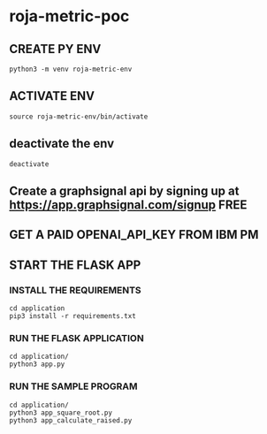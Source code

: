 # roja-metric-poc

## CREATE PY ENV

```shell
python3 -m venv roja-metric-env
```

## ACTIVATE ENV

```shell
source roja-metric-env/bin/activate
```

## deactivate the env

```shell
deactivate
```

## Create a graphsignal api by signing up at https://app.graphsignal.com/signup FREE

## GET A PAID OPENAI_API_KEY FROM IBM PM

## START THE FLASK APP

### INSTALL THE REQUIREMENTS

```shell
cd application
pip3 install -r requirements.txt
```

### RUN THE FLASK APPLICATION
```
cd application/
python3 app.py
```

### RUN THE SAMPLE PROGRAM
```
cd application/
python3 app_square_root.py
python3 app_calculate_raised.py
```
